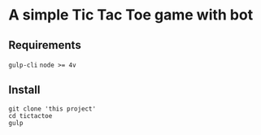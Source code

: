 # A simple Tic Tac Toe game with bot

## Requirements
`gulp-cli`
`node >= 4v`

## Install
```
git clone 'this project'
cd tictactoe
gulp
```
